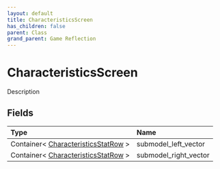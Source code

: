 ```yaml
---
layout: default
title: CharacteristicsScreen
has_children: false
parent: Class
grand_parent: Game Reflection
---
```

# CharacteristicsScreen
Description 

## Fields

| Type | Name |
|:----------|:--------------|
| Container< [CharacteristicsStatRow](/riftbreaker-wiki/docs/game-reflection/classes/characteristics_stat_row/) > | submodel_left_vector |
| Container< [CharacteristicsStatRow](/riftbreaker-wiki/docs/game-reflection/classes/characteristics_stat_row/) > | submodel_right_vector |

